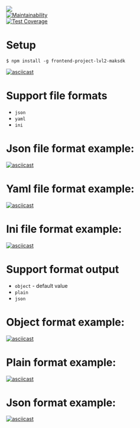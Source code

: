 ![](https://github.com/maksdk/frontend-project-lvl2/workflows/generate-difference/badge.svg)  
[![Maintainability](https://api.codeclimate.com/v1/badges/f99def56f000e3d5ed49/maintainability)](https://codeclimate.com/github/maksdk/frontend-project-lvl2/maintainability)  
[![Test Coverage](https://api.codeclimate.com/v1/badges/f99def56f000e3d5ed49/test_coverage)](https://codeclimate.com/github/maksdk/frontend-project-lvl2/test_coverage)  

Setup
=====
 
```$ npm install -g frontend-project-lvl2-maksdk```   

[![asciicast](https://asciinema.org/a/8pVQpgaYmOrss7cTBkCmN0EQL.svg)](https://asciinema.org/a/8pVQpgaYmOrss7cTBkCmN0EQL)  


Support file formats
======
* ```json```  
* ```yaml```  
* ```ini```  

Json file format example:
===  
[![asciicast](https://asciinema.org/a/UdFx2Z2MRbPIS3brAKY9WHfZX.svg)](https://asciinema.org/a/UdFx2Z2MRbPIS3brAKY9WHfZX)  

Yaml file format example:
===  
[![asciicast](https://asciinema.org/a/mSxYh3nFlr2bCPmfEYh7Ck8DL.svg)](https://asciinema.org/a/mSxYh3nFlr2bCPmfEYh7Ck8DL)  

Ini file format example:
===  
[![asciicast](https://asciinema.org/a/FFxIzEWgPjUoRYcRnASOTWfkS.svg)](https://asciinema.org/a/FFxIzEWgPjUoRYcRnASOTWfkS)  


Support format output
======
* ```object``` - default value  
* ```plain```  
* ```json```  


Object format example:  
===  
[![asciicast](https://asciinema.org/a/DjkSrl6YGqTtW9EQ1NuJP3dUl.svg)](https://asciinema.org/a/DjkSrl6YGqTtW9EQ1NuJP3dUl)  


Plain format example:  
===  
[![asciicast](https://asciinema.org/a/vDG8D0G94OcmUkCCtLMpF0fne.svg)](https://asciinema.org/a/vDG8D0G94OcmUkCCtLMpF0fne)  


Json format example:  
===  
[![asciicast](https://asciinema.org/a/J2EBZ6spkOCpDIr8VPJC8aBZm.svg)](https://asciinema.org/a/J2EBZ6spkOCpDIr8VPJC8aBZm)  


  
